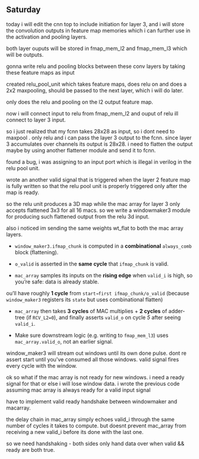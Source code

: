 ## Saturday
today i will edit the cnn top to include initiation for layer 3, and i will store the convolution outputs in feature map memories which i can further use in the activation and pooling layers.

both layer ouputs will be stored in fmap_mem_l2 and fmap_mem_l3 which will be outputs.

gonna write relu and pooling blocks between these conv layers by taking these feature maps as input

created relu_pool_unit which takes feature maps, does relu on and does a 2x2 maxpooling, should be passed to the next layer, which i will do later. 

only does the relu and pooling on the l2 output feature map.

now i will connect input to relu from fmap_mem_l2 and ouput of relu ill connect to layer 3 input.

so i just realized that my fcnn takes 28x28 as input, so i dont need to maxpool . only relu and i can pass the layer 3 output to the fcnn. since layer 3 accumulates over channels its output is 28x28. i need to flatten the output maybe by using another flattener module and send it to fcnn.

found a bug, i was assigning to an input port which is illegal in verilog in the relu pool unit. 

wrote an another valid signal that is triggered when the layer 2 feature map is fully written so that the relu pool unit is properly triggered only after the map is ready.

so the relu unit produces a 3D map while the mac array for layer 3 only accepts flattened 3x3 for all 16 macs. so we write a windowmaker3 module for producing such flattened output from the relu 3d input.

also i noticed im sending the same weights wt_flat to both the mac array layers.

- `window_maker3.ifmap_chunk` is computed in a **combinational** `always_comb` block (flattening).
    
- `o_valid` is asserted in the **same cycle** that `ifmap_chunk` is valid.
    
- `mac_array` samples its inputs on the **rising edge** when `valid_i` is high, so you’re safe: data is already stable.

ou’ll have roughly **1 cycle** from `start→first ifmap_chunk/o_valid` (because `window_maker3` registers its `state` but uses combinational flatten)

- `mac_array` then takes **3 cycles** of MAC multiplies + **2 cycles** of adder‐tree (if `RCV_L2=0`), and finally asserts `valid_o` on cycle _5_ after seeing `valid_i`.
    
- Make sure downstream logic (e.g. writing to `fmap_mem_l3`) uses `mac_array.valid_o`, not an earlier signal.

window_maker3 will stream out windows until its own done pulse.
dont re assert start until you've consumed all those windows. 
valid signal fires every cycle with the window.

ok so what if the mac array is not ready for new windows. i need a ready signal for that or else i will lose window data. i wrote the previous code assuming mac array is always ready for a valid input signal

have to implement valid ready handshake between windowmaker and macarray.

the delay chain in mac_array simply echoes valid_i through the same number of cycles it takes to compute. but doesnt prevent mac_array from receiving a new valid_i before its done with the last one.

so we need handshaking - both sides only hand data over when valid && ready are both true.



